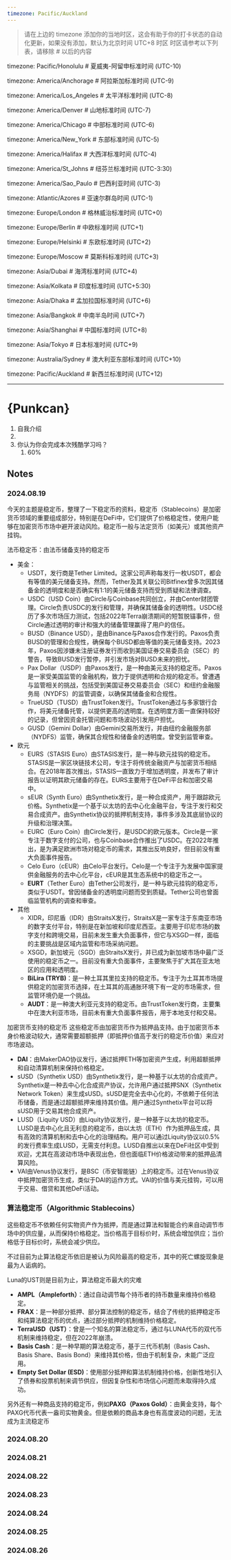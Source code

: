 ```yaml
---
timezone: Pacific/Auckland
---
```


> 请在上边的 timezone 添加你的当地时区，这会有助于你的打卡状态的自动化更新，如果没有添加，默认为北京时间 UTC+8 时区
> 时区请参考以下列表，请移除 # 以后的内容

timezone: Pacific/Honolulu # 夏威夷-阿留申标准时间 (UTC-10)

timezone: America/Anchorage # 阿拉斯加标准时间 (UTC-9)

timezone: America/Los_Angeles # 太平洋标准时间 (UTC-8)

timezone: America/Denver # 山地标准时间 (UTC-7)

timezone: America/Chicago # 中部标准时间 (UTC-6)

timezone: America/New_York # 东部标准时间 (UTC-5)

timezone: America/Halifax # 大西洋标准时间 (UTC-4)

timezone: America/St_Johns # 纽芬兰标准时间 (UTC-3:30)

timezone: America/Sao_Paulo # 巴西利亚时间 (UTC-3)

timezone: Atlantic/Azores # 亚速尔群岛时间 (UTC-1)

timezone: Europe/London # 格林威治标准时间 (UTC+0)

timezone: Europe/Berlin # 中欧标准时间 (UTC+1)

timezone: Europe/Helsinki # 东欧标准时间 (UTC+2)

timezone: Europe/Moscow # 莫斯科标准时间 (UTC+3)

timezone: Asia/Dubai # 海湾标准时间 (UTC+4)

timezone: Asia/Kolkata # 印度标准时间 (UTC+5:30)

timezone: Asia/Dhaka # 孟加拉国标准时间 (UTC+6)

timezone: Asia/Bangkok # 中南半岛时间 (UTC+7)

timezone: Asia/Shanghai # 中国标准时间 (UTC+8)

timezone: Asia/Tokyo # 日本标准时间 (UTC+9)

timezone: Australia/Sydney # 澳大利亚东部标准时间 (UTC+10)

timezone: Pacific/Auckland # 新西兰标准时间 (UTC+12)

---

# {Punkcan}

1. 自我介绍
2. 
3. 你认为你会完成本次残酷学习吗？
   1. 60%

## Notes

<!-- Content_START -->

### 2024.08.19

今天的主题是稳定币，整理了一下稳定币的资料，稳定币（Stablecoins）是加密货币领域的重要组成部分，特别是在DeFi中，它们提供了价格稳定性，使用户能够在加密货币市场中避开波动风险。稳定币一般与法定货币（如美元）或其他资产挂钩。

法币稳定币：由法币储备支持的稳定币
- 美金：
	- USDT，发行商是Tether Limited。这家公司声称每发行一枚USDT，都会有等值的美元储备支持。然而，Tether及其关联公司Bitfinex曾多次因其储备金的透明度和是否确实有1:1的美元储备支持而受到质疑和法律调查。
	- USDC（USD Coin）由Circle与Coinbase共同创立，并由Center财团管理。Circle负责USDC的发行和管理，并确保其储备金的透明性。USDC经历了多次市场压力测试，包括2022年Terra崩溃期间的短暂脱锚事件，但Circle通过透明的审计和强大的储备管理赢得了用户的信任。
	- BUSD（Binance USD），是由Binance与Paxos合作发行的。Paxos负责BUSD的管理和合规性，确保每个BUSD都由等值的美元储备支持。2023年，Paxos因涉嫌未注册证券发行而收到美国证券交易委员会（SEC）的警告，导致BUSD发行暂停，并引发市场对BUSD未来的担忧。
	- Pax Dollar（USDP）由Paxos发行，是一种由美元支持的稳定币。Paxos是一家受美国监管的金融机构，致力于提供透明和合规的稳定币。曾遭遇与监管相关的挑战，包括受到美国证券交易委员会（SEC）和纽约金融服务局（NYDFS）的监管调查，以确保其储备金和合规性。
	- TrueUSD（TUSD）由TrustToken发行。TrustToken通过与多家银行合作，将美元储备托管，以提供更高的透明度。在透明度方面一直保持较好的记录，但曾因资金托管问题和市场波动引发用户担忧。
	- GUSD（Gemini Dollar）由Gemini交易所发行，并由纽约金融服务部（NYDFS）监管，确保其合规性和储备金的透明度。曾受到监管审查。
- 欧元
	- EURS（STASIS Euro）由STASIS发行，是一种与欧元挂钩的稳定币。STASIS是一家区块链技术公司，专注于将传统金融资产与加密货币相结合。在2018年首次推出，STASIS一直致力于增加透明度，并发布了审计报告以证明其欧元储备的存在。EURS主要用于在DeFi平台和加密交易中。
	- sEUR（Synth Euro）由Synthetix发行，是一种合成资产，用于跟踪欧元价格。Synthetix是一个基于以太坊的去中心化金融平台，专注于发行和交易合成资产。由Synthetix协议的抵押机制支持，事件多涉及其底层协议的升级和治理决策。
	- EURC（Euro Coin）由Circle发行，是USDC的欧元版本。Circle是一家专注于数字支付的公司，也与Coinbase合作推出了USDC。在2022年推出，是为满足欧洲市场对稳定币的需求，其推出反响良好，但目前没有重大负面事件报告。
	- Celo Euro（cEUR）由Celo平台发行。Celo是一个专注于为发展中国家提供金融服务的去中心化平台，cEUR是其生态系统中的稳定币之一。
	- **EURT**（Tether Euro）由Tether公司发行，是一种与欧元挂钩的稳定币，类似于USDT。曾因储备金的透明度问题而受到质疑。Tether公司也曾面临监管机构的调查和审查。
- 其他
	- XIDR，印尼盾（IDR）由StraitsX发行，StraitsX是一家专注于东南亚市场的数字支付平台，特别是在新加坡和印度尼西亚。主要用于印尼市场的数字支付和跨境交易，目前未发生重大负面事件，但它与XSGD一样，面临的主要挑战是区域内监管和市场采纳问题。
	- XSGD，新加坡元（SGD）由StraitsX发行，并已成为新加坡市场中最广泛使用的稳定币之一。目前没有重大负面事件，主要聚焦于扩大其在亚太地区的应用和透明度。
	- **BiLira (TRYB)**：是一种土耳其里拉支持的稳定币。专注于为土耳其市场提供稳定的加密货币选择，在土耳其的高通胀环境下有一定的市场需求，但监管环境仍是一个挑战。
	- **AUDT**：是一种澳大利亚元支持的稳定币。由TrustToken发行商，主要集中在澳大利亚市场，目前未有重大负面事件报告，用于本地支付和交易。

加密货币支持的稳定币
这些稳定币由加密货币作为抵押品支持。由于加密货币本身价格波动较大，通常需要超额抵押（即抵押价值高于发行的稳定币价值）来应对市场波动。

- **DAI**：由MakerDAO协议发行，通过抵押ETH等加密资产生成，利用超额抵押和自动清算机制来保持价格稳定。
- sUSD（Synthetix USD）由Synthetix发行，是一种基于以太坊的合成资产。Synthetix是一种去中心化合成资产协议，允许用户通过抵押SNX（Synthetix Network Token）来生成sUSD。sUSD是完全去中心化的，不依赖于任何法币储备，而是通过超额抵押来维持其价值。用户通过Synthetix平台可以将sUSD用于交易其他合成资产。
- LUSD（Liquity USD）由Liquity协议发行，是一种基于以太坊的稳定币。LUSD是去中心化且无利息的稳定币，由以太坊（ETH）作为抵押品生成，具有高效的清算机制和去中心化的治理结构。用户可以通过Liquity协议以0.5%的发行费率生成LUSD，无需支付利息。LUSD自推出以来在DeFi社区中受到欢迎，尤其在高波动市场中表现出色，但也面临ETH价格波动带来的抵押品清算风险。
- VAI由Venus协议发行，是BSC（币安智能链）上的稳定币。过在Venus协议中抵押加密货币生成，类似于DAI的运作方式。VAI的价值与美元挂钩，可以用于交易、借贷和其他DeFi活动。

### **算法稳定币（Algorithmic Stablecoins）**

这些稳定币不依赖任何实物资产作为抵押，而是通过算法和智能合约来自动调节市场中的供应量，从而保持价格稳定。当价格高于目标价时，系统会增加供应；当价格低于目标价时，系统会减少供应。

不过目前为止算法稳定币依旧是被认为风险最高的稳定币，其中的死亡螺旋现象是最为人诟病的。

Luna的UST则是目前为止，算法稳定币最大的灾难

- **AMPL（Ampleforth）**：通过自动调节每个持币者的持币数量来维持价格稳定。
- **FRAX**：是一种部分抵押、部分算法控制的稳定币，结合了传统的抵押稳定币和纯算法稳定币的优点，通过部分抵押的机制维持价格稳定。
- **TerraUSD（UST）**：曾是一个知名的算法稳定币，通过与LUNA代币的双代币机制来维持稳定，但在2022年崩溃。
- **Basis Cash**：是一种早期的算法稳定币，基于三代币机制（Basis Cash、Basis Share、Basis Bond）来维持其价格，但由于机制复杂，未能广泛应用。
- **Empty Set Dollar (ESD)**：使用部分抵押和算法机制维持价格，创新性地引入了债券和投票机制来调节供应，但因复杂性和市场信心问题而未取得持久成功。

另外还有一种商品支持的稳定币，例如**PAXG（Paxos Gold）**：由黄金支持，每个PAXG代币代表一盎司实物黄金。但是依赖的商品本身也有高度波动的问题，无法成为主流稳定币




### 2024.08.20


### 2024.08.21


### 2024.08.22


### 2024.08.23


### 2024.08.24


### 2024.08.25


### 2024.08.26

<!-- Content_END -->
